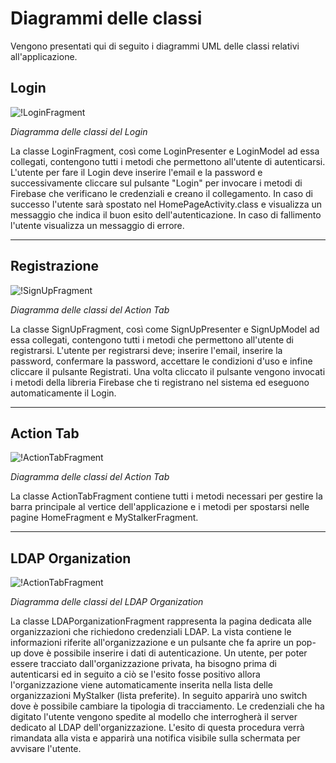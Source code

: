 # Diagrammi delle classi
Vengono presentati qui di seguito i diagrammi UML delle classi relativi all'applicazione.  

## Login
![!LoginFragment](/Immagini/App/Classi/LoginFragment.png)
<figcaption> <em> Diagramma delle classi del Login </em> </figcaption>

La classe LoginFragment, così come LoginPresenter e LoginModel ad essa collegati, contengono tutti i metodi che permettono all'utente di autenticarsi.
L'utente per fare il Login deve inserire l'email e la password e successivamente cliccare sul pulsante "Login" per invocare i metodi di Firebase che verificano le credenziali e creano il collegamento.
In caso di successo l'utente sarà spostato nel HomePageActivity.class e visualizza un messaggio che indica il buon esito dell'autenticazione.
In caso di fallimento l'utente visualizza un messaggio di errore.


___
##  Registrazione
![!SignUpFragment](/Immagini/App/Classi/SignUpFragment.png)
<figcaption> <em> Diagramma delle classi del Action Tab </em> </figcaption>

La classe SignUpFragment, così come SignUpPresenter e SignUpModel ad essa collegati, contengono tutti i metodi che permettono all'utente di registrarsi.
L'utente per registrarsi deve; inserire l'email, inserire la password, confermare la password, accettare le condizioni d'uso e infine cliccare il pulsante Registrati.
Una volta cliccato il pulsante vengono invocati i metodi della libreria Firebase che ti registrano nel sistema ed eseguono automaticamente il Login.


___
## Action Tab
![!ActionTabFragment](/Immagini/App/Classi/ActionTabClassDiagramm.PNG "Diagramma delle classi del Action Tab")
<figcaption> <em> Diagramma delle classi del Action Tab </em> </figcaption>

La classe ActionTabFragment contiene tutti i metodi necessari per gestire la barra principale al vertice dell'applicazione e i metodi per spostarsi nelle pagine HomeFragment e MyStalkerFragment.


___
## LDAP Organization
![!ActionTabFragment](/Immagini/App/Classi/LDAPorganizationClassDiagramm.PNG "Diagramma delle classi del LDAP Organization")
<figcaption> <em> Diagramma delle classi del LDAP Organization </em> </figcaption>

La classe LDAPorganizationFragment rappresenta la pagina dedicata alle organizzazioni che richiedono credenziali LDAP. La vista contiene le informazioni riferite
all'organizzazione e un pulsante che fa aprire un pop-up dove è possibile inserire i dati di autenticazione.
Un utente, per poter essere tracciato dall'organizzazione privata, ha bisogno prima di autenticarsi ed in seguito a ciò se l'esito fosse positivo allora l'organizzazione viene automaticamente inserita nella lista delle organizzazioni MyStalker (lista preferite). In seguito apparirà uno switch dove è possibile cambiare la tipologia di tracciamento. 
Le credenziali che ha digitato l'utente vengono spedite al modello che interrogherà il server dedicato al LDAP dell'organizzazione. L'esito di questa procedura verrà rimandata
alla vista e apparirà una notifica visibile sulla schermata per avvisare l'utente.